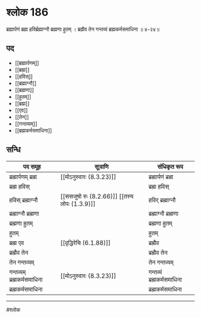 # श्लोक 186

ब्रह्मार्पणं ब्रह्म हविर्ब्रह्माग्नौ ब्रह्मणा हुतम् ।
ब्रह्मैव तेन गन्तव्यं ब्रह्मकर्मसमाधिना ॥ ४-२४॥


## पद 

- [[ब्रह्मार्पणम्]]
- [[ब्रह्म]]
- [[हविस्]]
- [[ब्रह्माग्नौ]]
- [[ब्रह्मणा]]
- [[हुतम्]]
- [[ब्रह्म]]
- [[एव]]
- [[तेन]]
- [[गन्तव्यम्]]
- [[ब्रह्मकर्मसमाधिना]]

## सन्धि

| पद समूह | सूत्राणि | संधिकृत रूप |
| ----- | ----- | ----- |
| ब्रह्मार्पणम् ब्रह्म |  [[मोऽनुस्वारः (8.3.23)]] | ब्रह्मार्पणं ब्रह्म |
| ब्रह्म हविस् |  | ब्रह्म हविस् |
| हविस् ब्रह्माग्नौ |  [[ससजुषो रुः (8.2.66)]] [[तस्य लोपः (1.3.9)]] | हविर् ब्रह्माग्नौ |
| ब्रह्माग्नौ ब्रह्मणा |  | ब्रह्माग्नौ ब्रह्मणा |
| ब्रह्मणा हुतम् |  | ब्रह्मणा हुतम् |
| हुतम् |  | हुतम् |
| ब्रह्म एव |  [[वृद्धिरेचि (6.1.88)]] | ब्रह्मैव |
| ब्रह्मैव तेन |  | ब्रह्मैव तेन |
| तेन गन्तव्यम् |  | तेन गन्तव्यम् |
| गन्तव्यम् ब्रह्मकर्मसमाधिना |  [[मोऽनुस्वारः (8.3.23)]] | गन्तव्यं ब्रह्मकर्मसमाधिना |
| ब्रह्मकर्मसमाधिना |  | ब्रह्मकर्मसमाधिना |


---

#श्लोक